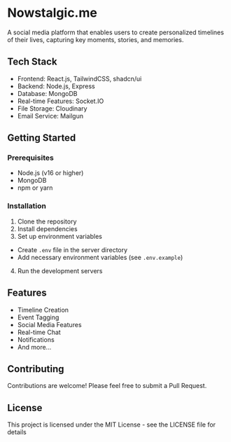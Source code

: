 # Nowstalgic.me

A social media platform that enables users to create personalized timelines of their lives, capturing key moments, stories, and memories.


## Tech Stack

- Frontend: React.js, TailwindCSS, shadcn/ui
- Backend: Node.js, Express
- Database: MongoDB
- Real-time Features: Socket.IO
- File Storage: Cloudinary
- Email Service: Mailgun


## Getting Started

### Prerequisites

- Node.js (v16 or higher)
- MongoDB
- npm or yarn


### Installation

1. Clone the repository
2. Install dependencies
3. Set up environment variables
- Create `.env` file in the server directory
- Add necessary environment variables (see `.env.example`)
4. Run the development servers


## Features

- Timeline Creation
- Event Tagging
- Social Media Features
- Real-time Chat
- Notifications
- And more...


## Contributing

Contributions are welcome! Please feel free to submit a Pull Request.


## License

This project is licensed under the MIT License - see the LICENSE file for details